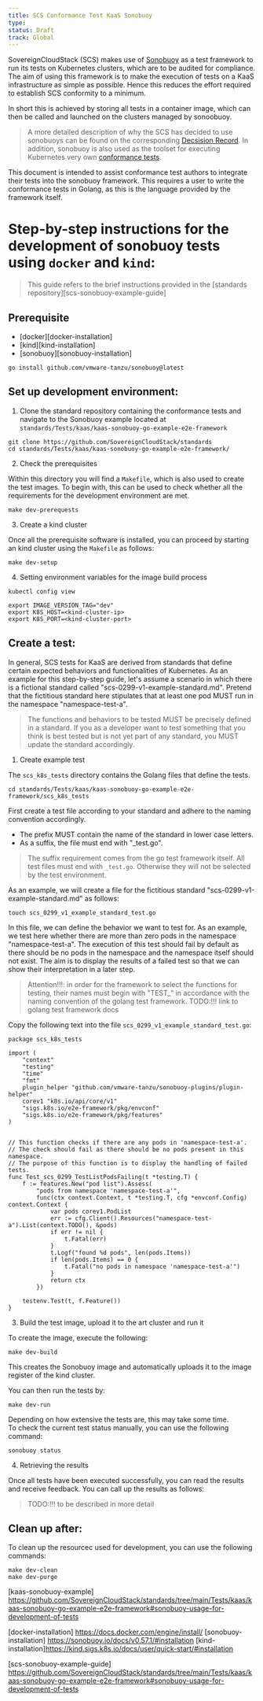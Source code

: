 ```yaml
---
title: SCS Conformance Test KaaS Sonobuoy
type:
status: Draft
track: Global
---
```


SovereignCloudStack (SCS) makes use of [Sonobuoy][sonobuoy] as a test framework to run its tests on Kubernetes clusters, which are to be audited for compliance.
The aim of using this framework is to make the execution of tests on a KaaS infrastructure as simple as possible.
Hence this reduces the effort required to establish SCS conformity to a minimum.

In short this is achieved by storing all tests in a container image, which can then be called and launched on the clusters managed by sonoobuoy.

> A more detailed description of why the SCS has decided to use sonobuoys can be found on the corresponding [Decsision Record][sonbouy-decision-record].
> In addition, sonobuoy is also used as the toolset for executing Kubernetes very own [conformance tests][k8s-conformance].


This document is intended to assist conformance test authors to integrate their tests into the sonobuoy framework.
This requires a user to write the conformance tests in Golang, as this is the language provided by the framework itself.


# Step-by-step instructions for the development of sonobuoy tests using `docker` and `kind`:

> This guide refers to the brief instructions provided in the [standards repository][scs-sonobuoy-example-guide]


## Prerequisite

* [docker][docker-installation]
* [kind][kind-installation]
* [sonobuoy][sonobuoy-installation] 

```
go install github.com/vmware-tanzu/sonobuoy@latest
```

## Set up development environment:


1. Clone the standard repository containing the conformance tests and navigate to the Sonobuoy example located at `standards/Tests/kaas/kaas-sonobuoy-go-example-e2e-framework`


```
git clone https://github.com/SovereignCloudStack/standards
cd standards/Tests/kaas/kaas-sonobuoy-go-example-e2e-framework/
```


2. Check the prerequisites

Within this directory you will find a `Makefile`, which is also used to create the test images.
To begin with, this can be used to check whether all the requirements for the development environment are met.

```
make dev-prerequests
```


3. Create a kind cluster

Once all the prerequisite software is installed, you can proceed by starting an kind cluster using the `Makefile` as follows:

```
make dev-setup
```


4. Setting environment variables for the image build process

```
kubectl config view
```

```
export IMAGE_VERSION_TAG="dev"
export K8S_HOST=<kind-cluster-ip>
export K8S_PORT=<kind-cluster-port>
```

## Create a test:




In general, SCS tests for KaaS are derived from standards that define certain expected behaviors and functionalities of Kubernetes.
As an example for this step-by-step guide, let's assume a scenario in which there is a fictional standard called "scs-0299-v1-example-standard.md".
Pretend that the fictitious standard here stipulates that at least one pod MUST run in the namespace "namespace-test-a".

> The functions and behaviors to be tested MUST be precisely defined in a standard. 
> If you as a developer want to test something that you think is best tested but is not yet part of any standard, you MUST update the standard accordingly.





1. Create example test

The `scs_k8s_tests` directory contains the Golang files that define the tests.

```
cd standards/Tests/kaas/kaas-sonobuoy-go-example-e2e-framework/scs_k8s_tests
```

First create a test file according to your standard and adhere to the naming convention accordingly.

* The prefix MUST contain the name of the standard in lower case letters.
* As a suffix, the file must end with "_test.go".

> The suffix requirement comes from the go test framework itself. All test files must end with `_test.go`.
> Otherwise they will not be selected by the test environment.

As an example, we will create a file for the fictitious standard "scs-0299-v1-example-standard.md" as follows:

```
touch scs_0299_v1_example_standard_test.go
```

In this file, we can define the behavior we want to test for. 
As an example, we test here whether there are more than zero pods in the namespace "namespace-test-a".
The execution of this test should fail by default as there should be no pods in the namespace and the namespace itself should not exist.
The aim is to display the results of a failed test so that we can show their interpretation in a later step.

> Attention!!!: in order for the framework to select the functions for testing, their names must begin with "TEST_" in accordance with the naming convention of the golang test framework.
> TODO:!!! link to golang test framework docs

Copy the following text into the file `scs_0299_v1_example_standard_test.go`:

```
package scs_k8s_tests

import (
	"context"
	"testing"
	"time"
	"fmt" 
	plugin_helper "github.com/vmware-tanzu/sonobuoy-plugins/plugin-helper"
	corev1 "k8s.io/api/core/v1"
	"sigs.k8s.io/e2e-framework/pkg/envconf"
	"sigs.k8s.io/e2e-framework/pkg/features"
)


// This function checks if there are any pods in 'namespace-test-a'.
// The check should fail as there should be no pods present in this namespace.
// The purpose of this function is to display the handling of failed tests.
func Test_scs_0299_TestListPodsFailing(t *testing.T) {
	f := features.New("pod list").Assess(
		"pods from namespace 'namespace-test-a'",
		func(ctx context.Context, t *testing.T, cfg *envconf.Config) context.Context {
			var pods corev1.PodList
			err := cfg.Client().Resources("namespace-test-a").List(context.TODO(), &pods)
			if err != nil {
				t.Fatal(err)
			}
			t.Logf("found %d pods", len(pods.Items))
			if len(pods.Items) == 0 {
				t.Fatal("no pods in namespace 'namespace-test-a'")
			}
			return ctx
		})

	testenv.Test(t, f.Feature())
}

```

3. Build the test image, upload it to the art cluster and run it


To create the image, execute the following:
```
make dev-build
```
This creates the Sonobuoy image and automatically uploads it to the image register of the kind cluster.


You can then run the tests by:
```
make dev-run
```

Depending on how extensive the tests are, this may take some time.  
To check the current test status manually, you can use the following command:

```
sonobuoy status
```


4. Retrieving the results

Once all tests have been executed successfully, you can read the results and receive feedback.
You can call up the results as follows:

> TODO:!!! to be described in more detail




## Clean up after:

To clean up the resourcec used for development, you can use the following commands:

```
make dev-clean
make dev-purge
```


[sonobuoy]: https://sonobuoy.io/
[sonbouy-decision-record]: https://github.com/SovereignCloudStack/standards/blob/main/Standards/scs-0200-v1-using-sonobuoy-for-kaas-conformance-tests.md
[k8s-conformance]: https://github.com/cncf/k8s-conformance/blob/master/instructions.md

[kaas-sonobuoy-example] https://github.com/SovereignCloudStack/standards/tree/main/Tests/kaas/kaas-sonobuoy-go-example-e2e-framework#sonobuoy-usage-for-development-of-tests

[docker-installation] https://docs.docker.com/engine/install/
[sonobuoy-installation] https://sonobuoy.io/docs/v0.57.1/#installation
[kind-installation]https://kind.sigs.k8s.io/docs/user/quick-start/#installation

[scs-sonobuoy-example-guide] https://github.com/SovereignCloudStack/standards/tree/main/Tests/kaas/kaas-sonobuoy-go-example-e2e-framework#sonobuoy-usage-for-development-of-tests
